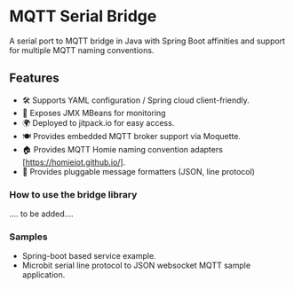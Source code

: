# MQTT Serial Bridge
A serial port to MQTT bridge in Java with Spring Boot affinities and support for multiple MQTT naming conventions.

## Features

* 🛠️ Supports YAML configuration / Spring cloud client-friendly.
* 👷️ Exposes JMX MBeans for monitoring
* 🌍️ Deployed to jitpack.io for easy access.
* 🍽️ Provides embedded MQTT broker support via Moquette.
* 🏠️ Provides MQTT Homie naming convention adapters [https://homieiot.github.io/].
* 🔌️ Provides pluggable message formatters (JSON, line protocol)

### How to use the bridge library

.... to be added....

### Samples

* Spring-boot based service example.
* Microbit serial line protocol to JSON websocket MQTT sample application.
